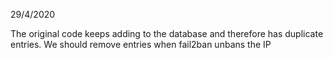 29/4/2020 

The original code keeps adding to the database and therefore has duplicate entries.
We should remove entries when fail2ban unbans the IP
